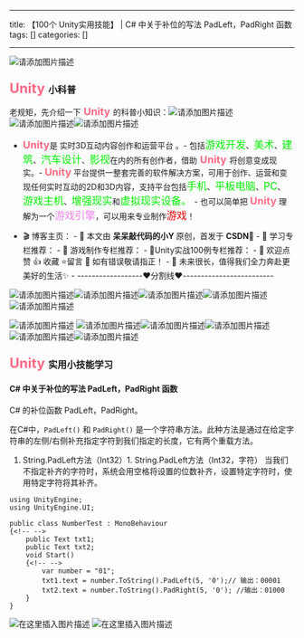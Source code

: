 
--- 
title:  【100个 Unity实用技能】 | C# 中关于补位的写法 PadLeft，PadRight 函数 
tags: []
categories: [] 

---
<img src="https://img-blog.csdnimg.cn/4ea0ad75b9c145e5ba7d219b7e425099.png" alt="请添加图片描述">

### <font color="#ff6984" size="5"> Unity </font>小科普

老规矩，先介绍一下<font color="#ff6984" size="4"> **Unity** </font>的科普小知识：<img src="https://img-blog.csdnimg.cn/fca9590298da4004906d83d81f4ca0e6.gif" alt="请添加图片描述"><img src="https://img-blog.csdnimg.cn/fca9590298da4004906d83d81f4ca0e6.gif" alt="请添加图片描述"><img src="https://img-blog.csdnimg.cn/fca9590298da4004906d83d81f4ca0e6.gif" alt="请添加图片描述">
- <font color="#ff6984" size="4">**Unity**</font>是 实时3D互动内容创作和运营平台 。- 包括<font color="#green" size="4">游戏开发</font>、<font color="#green" size="4">美术</font>、<font color="#green" size="4">建筑</font>、<font color="#green" size="4">汽车设计</font>、<font color="#green" size="4">影视</font>在内的所有创作者，借助<font color="#ff6984" size="4"> **Unity** </font>将创意变成现实。- <font color="#ff6e84" size="4">**Unity**</font> 平台提供一整套完善的软件解决方案，可用于创作、运营和变现任何实时互动的2D和3D内容，支持平台包括<font color="#green" size="4">手机</font>、<font color="#green" size="4">平板电脑</font>、<font color="#green" size="4">PC</font>、<font color="#green" size="4">游戏主机</font>、<font color="#green" size="4">增强现实</font>和<font color="#green" size="4">虚拟现实设备。 </font>- 也可以简单把 <font color="#ff6e84" size="4">**Unity**</font> 理解为一个<font color="#ee82ee" size="4">游戏引擎</font>，可以用来专业制作<font color="#ee0000" size="4">游戏</font>！
>  
 -  🎬 博客主页： -  🎥 本文由 **呆呆敲代码的小Y** 原创，首发于 **CSDN**🙉 -  🎄 学习专栏推荐： -  🌲 游戏制作专栏推荐： -  🌲Unity实战100例专栏推荐： -  🏅 欢迎点赞 👍 收藏 ⭐留言 📝 如有错误敬请指正！ -  📆 未来很长，值得我们全力奔赴更美好的生活✨ -  ------------------❤️分割线❤️-------------------------  


<img src="https://img-blog.csdnimg.cn/fca9590298da4004906d83d81f4ca0e6.gif" alt="请添加图片描述"><img src="https://img-blog.csdnimg.cn/fca9590298da4004906d83d81f4ca0e6.gif" alt="请添加图片描述"><img src="https://img-blog.csdnimg.cn/fca9590298da4004906d83d81f4ca0e6.gif" alt="请添加图片描述"><img src="https://img-blog.csdnimg.cn/fca9590298da4004906d83d81f4ca0e6.gif" alt="请添加图片描述"><img src="https://img-blog.csdnimg.cn/fca9590298da4004906d83d81f4ca0e6.gif" alt="请添加图片描述">

<img src="https://img-blog.csdnimg.cn/01e7ec91f0984ce4a166bf72cb52bea5.gif" alt="请添加图片描述"> <img src="https://img-blog.csdnimg.cn/fca9590298da4004906d83d81f4ca0e6.gif" alt="请添加图片描述"><img src="https://img-blog.csdnimg.cn/fca9590298da4004906d83d81f4ca0e6.gif" alt="请添加图片描述"><img src="https://img-blog.csdnimg.cn/fca9590298da4004906d83d81f4ca0e6.gif" alt="请添加图片描述"><img src="https://img-blog.csdnimg.cn/fca9590298da4004906d83d81f4ca0e6.gif" alt="请添加图片描述"><img src="https://img-blog.csdnimg.cn/fca9590298da4004906d83d81f4ca0e6.gif" alt="请添加图片描述">

### <font color="#ff6984" size="5"> Unity </font>实用小技能学习

#### C# 中关于补位的写法 PadLeft，PadRight 函数

C# 的补位函数 PadLeft，PadRight。

在C#中，`PadLeft()` 和 `PadRight()` 是一个字符串方法。此种方法是通过在给定字符串的左侧/右侧补充指定字符到我们指定的长度，它有两个重载方法。
1. String.PadLeft方法（Int32）1. String.PadLeft方法（Int32，字符）
当我们不指定补齐的字符时，系统会用空格将设置的位数补齐，设置特定字符时，使用特定字符将其补齐。

```
using UnityEngine;
using UnityEngine.UI;

public class NumberTest : MonoBehaviour
{<!-- -->
    public Text txt1;
    public Text txt2;
    void Start()
    {<!-- -->
        var number = "01";
        txt1.text = number.ToString().PadLeft(5, '0');// 输出：00001
        txt2.text = number.ToString().PadRight(5, '0'); //输出：01000
    }
}

```

<img src="https://img-blog.csdnimg.cn/641f4586ece94eeca8d37e19ecb5b174.png" alt="在这里插入图片描述">

<img src="https://img-blog.csdnimg.cn/20210613033645219.gif#pic_center" alt="在这里插入图片描述">
